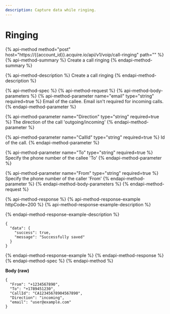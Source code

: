 ```yaml
---
description: Capture data while ringing.
---
```


# Ringing

{% api-method method="post" host="https://{{account\_id}}.acquire.io/api/v1/voip/call-ringing" path="" %}
{% api-method-summary %}
Create a call ringing
{% endapi-method-summary %}

{% api-method-description %}
Create a call ringing
{% endapi-method-description %}

{% api-method-spec %}
{% api-method-request %}
{% api-method-body-parameters %}
{% api-method-parameter name="email" type="string" required=true %}
Email of the callee. Email isn't required for incoming calls.
{% endapi-method-parameter %}

{% api-method-parameter name="Direction" type="string" required=true %}
The direction of the call 'outgoing/incoming'
{% endapi-method-parameter %}

{% api-method-parameter name="CallId" type="string" required=true %}
Id of the call.
{% endapi-method-parameter %}

{% api-method-parameter name="To" type="string" required=true %}
Specify the phone number of the callee 'To'
{% endapi-method-parameter %}

{% api-method-parameter name="From" type="string" required=true %}
Specify the phone number of the caller 'From'
{% endapi-method-parameter %}
{% endapi-method-body-parameters %}
{% endapi-method-request %}

{% api-method-response %}
{% api-method-response-example httpCode=200 %}
{% api-method-response-example-description %}

{% endapi-method-response-example-description %}

```
{
  "data": {
    "success": true,
    "message": "Successfully saved"
  }
}
```
{% endapi-method-response-example %}
{% endapi-method-response %}
{% endapi-method-spec %}
{% endapi-method %}

**Body \(raw\)**

```text
{
  "From": "+1234567890",
  "To": "+1789451230",
  "CallId": "CA12345678904567890",
  "Direction": "incoming",
  "email": "user@example.com"
}
```

